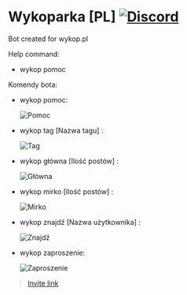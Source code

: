 # Wykoparka [PL] [![Discord](https://discordapp.com/api/guilds/367325058353594378/embed.png)]()

Bot created for wykop.pl

Help command:
- wykop pomoc


Komendy bota:

- wykop pomoc:

    ![Pomoc](https://i.imgur.com/PM8A1vR.png)
- wykop tag [Nazwa tagu] :

    ![Tag](https://i.imgur.com/UIq4d1J.png)
- wykop główna [Ilość postów] :

    ![Główna](https://i.imgur.com/peqz2tS.png)
- wykop mirko [Ilość postów] :
 
    ![Mirko](https://i.imgur.com/FNpVrDY.png)
- wykop znajdź [Nazwa użytkownika] :

    ![Znajdź](https://i.imgur.com/hG4Rvh3.png)
- wykop zaproszenie:

    ![Zaproszenie](https://i.imgur.com/mb7hQml.png)

> [Invite link](https://discordapp.com/oauth2/authorize?client_id=459391891687997451&permissions=2080&scope=bot)
